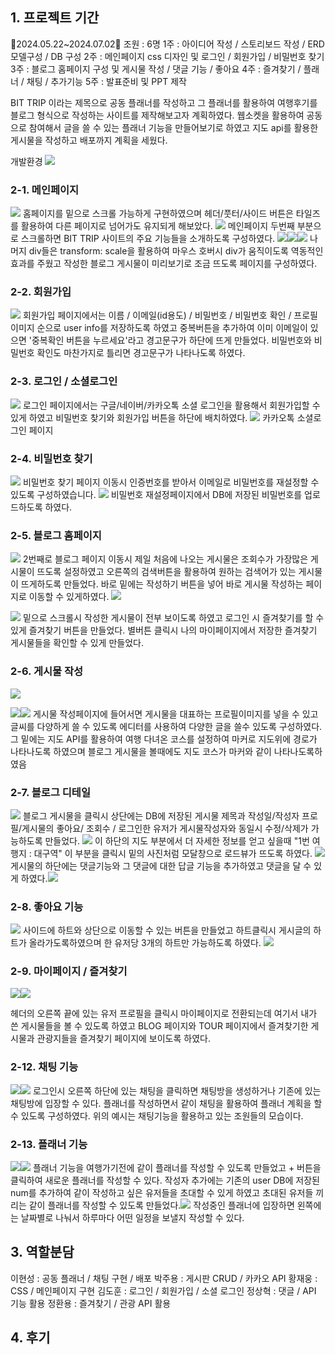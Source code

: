 ## 1. 프로젝트 기간
💎2024.05.22~2024.07.02💎
조원 : 6명
1주 : 아이디어 작성 / 스토리보드 작성 / ERD 모델구성 / DB 구성
2주 : 메인페이지 css 디자인 및 로그인 / 회원가입 / 비밀번호 찾기
3주 : 블로그 홈페이지 구성 및 게시물 작성 / 댓글 기능 / 좋아요
4주 : 즐겨찾기 / 플래너 / 채팅 / 추가기능
5주 : 발표준비 및 PPT 제작

BIT TRIP 이라는 제목으로 공동 플래너를 작성하고 그 플래너를 활용하여 여행후기를 블로그 형식으로 작성하는 사이트를 제작해보고자 계획하였다. 웹소켓을 활용하여 공동으로 참여해서 글을 쓸 수 있는 플래너 기능을 만들어보기로 하였고 지도 api를 활용한 게시물을 작성하고 배포까지 계획을 세웠다.

개발환경 
![](https://velog.velcdn.com/images/woong2/post/b058741d-2b4a-4d0b-9886-2e3942c1f865/image.png)

### 2-1. 메인페이지
![](https://velog.velcdn.com/images/woong2/post/1e4cdf34-0853-45f4-9a62-fc4feb612df1/image.png)
홈페이지를 밑으로 스크롤 가능하게 구현하였으며 헤더/풋터/사이드 버튼은 타일즈를 활용하여 다른 페이지로 넘어가도 유지되게 해보았다.
![](https://velog.velcdn.com/images/woong2/post/3afebd67-ca54-4c38-a493-b8295d64e94f/image.png)
메인페이지 두번째 부분으로 스크롤하면 BIT TRIP 사이트의 주요 기능들을 소개하도록 구성하였다.
![](https://velog.velcdn.com/images/woong2/post/4d85c5fe-8066-40bb-acd0-d6079a69059c/image.png)![](https://velog.velcdn.com/images/woong2/post/6bfef6c8-6554-4bf6-957b-93488fca3018/image.png)![](https://velog.velcdn.com/images/woong2/post/f04db25f-66ce-426f-9df8-3b16a43adfa5/image.png)
나머지 div들은 transform: scale을 활용하여 마우스 호버시 div가 움직이도록 역동적인 효과를 주웠고 작성한 블로그 게시물이 미리보기로 조금 뜨도록 페이지를 구성하였다.
### 2-2. 회원가입
![](https://velog.velcdn.com/images/woong2/post/6b3c0b3e-c00f-4e52-8aa6-d50a11917b4a/image.png)
회원가입 페이지에서는 이름 / 이메일(id용도) / 비밀번호 / 비밀번호 확인 / 프로필 이미지 순으로 user info를 저장하도록 하였고 중복버튼을 추가하여 이미 이메일이 있으면 '중복확인 버튼을 누르세요'라고 경고문구가 하단에 뜨게 만들었다. 비밀번호와 비밀번호 확인도 마찬가지로 틀리면 경고문구가 나타나도록 하였다.
### 2-3. 로그인 / 소셜로그인
![](https://velog.velcdn.com/images/woong2/post/f1dbbbd0-10f4-4d18-865b-7773644db080/image.png)
로그인 페이지에서는 구글/네이버/카카오톡 소셜 로그인을 활용해서 회원가입할 수 있게 하였고 비밀번호 찾기와 회원가입 버튼을 하단에 배치하였다.
![](https://velog.velcdn.com/images/woong2/post/b6cc5404-e7d4-4cd0-9644-f5610e1cef40/image.png)
카카오톡 소셜로그인 페이지

### 2-4. 비밀번호 찾기
![](https://velog.velcdn.com/images/woong2/post/27200dbe-d2a9-467c-a04e-c0b791c86758/image.png)
비밀번호 찾기 페이지 이동시 인증번호를 받아서 이메일로 비밀번호를 재설정할 수 있도록 구성하였습니다.
![](https://velog.velcdn.com/images/woong2/post/765d2569-160f-47a2-81fd-855b2d66d6cd/image.png)
비밀번호 재설정페이지에서 DB에 저장된 비밀번호를 업로드하도록 하였다.
### 2-5. 블로그 홈페이지
![](https://velog.velcdn.com/images/woong2/post/990d0d24-cddb-4cbb-94de-ee39f37d1536/image.png)
2번째로 블로그 페이지 이동시 제일 처음에 나오는 게시물은 조회수가 가장많은 게시물이 뜨도록 설정하였고 오른쪽의 검색버튼을 활용하여 원하는 검색어가 있는 게시물이 뜨게하도록 만들었다. 바로 밑에는 작성하기 버튼을 넣어 바로 게시물 작성하는 페이지로 이동할 수 있게하였다.
![](https://velog.velcdn.com/images/woong2/post/bd77a3b2-d6c7-4e43-9574-ffa7f8d9644a/image.png)

![](https://velog.velcdn.com/images/woong2/post/50867612-1944-4a47-ba96-e277792f1e41/image.png)
밑으로 스크롤시 작성한 게시물이 전부 보이도록 하였고 로그인 시 즐겨찾기를 할 수 있게 즐겨찾기 버튼을 만들었다. 별버튼 클릭시 나의 마이페이지에서 저장한 즐겨찾기 게시물들을 확인할 수 있게 만들었다.
### 2-6. 게시물 작성
![](https://velog.velcdn.com/images/woong2/post/ab9914d8-e383-4f70-8f83-abc1914876ba/image.png)

![](https://velog.velcdn.com/images/woong2/post/d7abc7be-c1a0-4922-8223-58cf95f7334e/image.png)![](https://velog.velcdn.com/images/woong2/post/6b31635e-e9de-4ba5-a8b8-a50d915ba940/image.png)
게시물 작성페이지에 들어서면 게시물을 대표하는 프로필이미지를 넣을 수 있고 글씨를 다양하게 쓸 수 있도록 에디터를 사용하여 다양한 글을 쓸수 있도록 구성하였다. 그 밑에는 지도 API를 활용하여 여행 다녀온 코스를 설정하여 마커로 지도위에 경로가 나타나도록 하였으며 블로그 게시물을 볼때에도 지도 코스가 마커와 같이 나타나도록하였음
### 2-7. 블로그 디테일
![](https://velog.velcdn.com/images/woong2/post/8f9e4539-7c3d-4317-8ed9-27a5156d2ae4/image.png)
블로그 게시물을 클릭시 상단에는 DB에 저장된 게시물 제목과 작성일/작성자 프로필/게시물의 좋아요/ 조회수 / 로그인한 유저가 게시물작성자와 동일시 수정/삭제가 가능하도록 만들었다.
![](https://velog.velcdn.com/images/woong2/post/08e73005-9633-42b5-835a-58b94568f309/image.png) 이 하단의 지도 부분에서 더 자세한 정보를 얻고 싶을때 "1번 여행지 : 대구역" 이 부분을 클릭시 밑의 사진처럼 모달창으로 로드뷰가 뜨도록 하였다.
![](https://velog.velcdn.com/images/woong2/post/e9e4bdfd-96ca-47a9-aecf-da790e138053/image.png)
게시물의 하단에는 댓글기능와 그 댓글에 대한 답글 기능을 추가하였고 댓글을 달 수 있게 하였다.![](https://velog.velcdn.com/images/woong2/post/c7dc719a-deb0-44e5-be14-96e41d6cdb31/image.png)
### 2-8. 좋아요 기능
![](https://velog.velcdn.com/images/woong2/post/c65389db-c5cb-4e43-a90d-f612811f999a/image.png)
사이드에 하트와 상단으로 이동할 수 있는 버튼을 만들었고 하트클릭시 게시글의 하트가 올라가도록하였으며 한 유저당 3개의 하트만 가능하도록 하였다.
![](https://velog.velcdn.com/images/woong2/post/5938776b-f859-4bed-a5c2-e996ea4edc59/image.png)
### 2-9. 마이페이지 / 즐겨찾기
![](https://velog.velcdn.com/images/woong2/post/45daa612-f7fb-47df-9490-3b87e236ae09/image.png)![](https://velog.velcdn.com/images/woong2/post/f1fdebb8-3db3-4620-9e6a-7c558285d0d0/image.png)

헤더의 오른쪽 끝에 있는 유저 프로필을 클릭시 마이페이지로 전환되는데 여기서 내가 쓴 게시물들을 볼 수 있도록 하였고 BLOG 페이지와 TOUR 페이지에서 즐겨찾기한 게시물과 관광지들을 즐겨찾기 페이지에 보이도록 하였다.
### 2-12. 채팅 기능
![](https://velog.velcdn.com/images/woong2/post/220286dd-194e-4a3d-82d3-c41cd0184d8d/image.png)![](https://velog.velcdn.com/images/woong2/post/4579b0a1-fd42-4c9c-860b-915bc901e298/image.png)
로그인시 오른쪽 하단에 있는 채팅을 클릭하면 채팅방을 생성하거나 기존에 있는 채팅방에 입장할 수 있다. 플래너를 작성하면서 같이 채팅을 활용하여 플래너 계획을 할 수 있도록 구성하였다.
위의 예시는 채팅기능을 활용하고 있는 조원들의 모습이다.
### 2-13. 플래너 기능
![](https://velog.velcdn.com/images/woong2/post/d5b9eb9c-243f-4244-8bc2-448e273deea4/image.png)![](https://velog.velcdn.com/images/woong2/post/652ac337-b033-427c-b5e7-c2e574533975/image.png)
플래너 기능을 여행가기전에 같이 플래너를 작성할 수 있도록 만들었고 + 버튼을 클릭하여 새로운 플래너를 작성할 수 있다. 작성자 추가에는 기존의 user DB에 저장된 num를 추가하여 같이 작성하고 싶은 유저들을 초대할 수 있게 하였고 초대된 유저들 끼리는 같이 플래너를 작성할 수 있도록 만들었다.![](https://velog.velcdn.com/images/woong2/post/29776272-baed-4785-98e4-5062f8085086/image.png) 작성중인 플래너에 입장하면 왼쪽에는 날짜별로 나눠서 하루마다 어떤 일정을 보낼지 작성할 수 있다. 
## 3. 역할분담
 이현성 : 공동 플래너 / 채팅 구현 / 배포
 박주용 : 게시판 CRUD / 카카오 API
 황재웅 : CSS / 메인페이지 구현
 김도훈 : 로그인 / 회원가입 / 소셜 로그인
 정상혁 : 댓글 / API 기능 활용
 정환용 : 즐겨찾기 / 관광 API 활용
## 4. 후기
